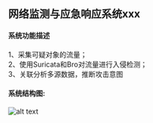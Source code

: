 ## 网络监测与应急响应系统xxx
#### 系统功能描述
1、采集可疑对象的流量；<br>
2、使用Suricata和Bro对流量进行入侵检测；<br>
3、关联分析多源数据，推断攻击意图<br>
#### 系统结构图:
![alt text](https://github.com/ffzhello/forensictask/raw/master/pics/pic.png)
